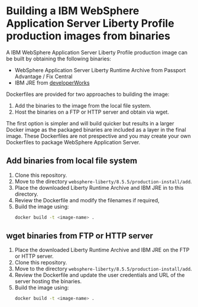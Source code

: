 # Building a IBM WebSphere Application Server Liberty Profile production images from binaries

A IBM WebSphere Application Server Liberty Profile production image can be built by obtaining the following binaries:
* WebSphere Application Server Liberty Runtime Archive from Passport Advantage / Fix Central
* IBM JRE from [developerWorks](https://www.ibm.com/developerworks/java/jdk/linux/download.html)

Dockerfiles are provided for two approaches to building the image:
1. Add the binaries to the image from the local file system.
2. Host the binaries on a FTP or HTTP server and obtain via wget.

The first option is simpler and will build quicker but results in a larger Docker image as the packaged binaries are included as a layer in the final image. These Dockerfiles are not prespective and you may create your own Dockerfiles to package WebSphere Application Server.

## Add binaries from local file system

1. Clone this repository.
2. Move to the directory `websphere-liberty/8.5.5/production-install/add`.
3. Place the downloaded Liberty Runtime Archive and IBM JRE in to this directory.
3. Review the Dockerfile and modify the filenames if required,
5. Build the image using:
    ```bash
    docker build -t <image-name> .
    ```

## wget binaries from FTP or HTTP server

1. Place the downloaded Liberty Runtime Archive and IBM JRE on the FTP or HTTP server.
2. Clone this repository.
3. Move to the directory `websphere-liberty/8.5.5/production-install/add`.
4. Review the Dockerfile and update the user credentials and URL of the server hosting the binaries.
5. Build the image using:
    ```bash
    docker build -t <image-name> .
    ```

